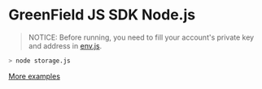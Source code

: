 # GreenField JS SDK Node.js

> NOTICE: Before running, you need to fill your account's private key and address in [env.js](./env.js).

```bash
> node storage.js
```

[More examples](../../packages/js-sdk/tests/)

